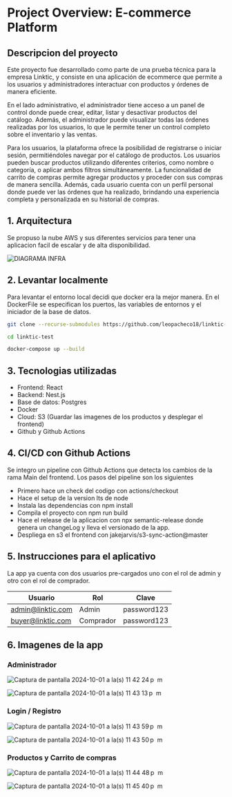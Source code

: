 # Project Overview: E-commerce Platform

## Descripcion del proyecto

Este proyecto fue desarrollado como parte de una prueba técnica para la empresa Linktic, y consiste en una aplicación de ecommerce que permite a los usuarios y administradores interactuar con productos y órdenes de manera eficiente.

En el lado administrativo, el administrador tiene acceso a un panel de control donde puede crear, editar, listar y desactivar productos del catálogo. Además, el administrador puede visualizar todas las órdenes realizadas por los usuarios, lo que le permite tener un control completo sobre el inventario y las ventas.

Para los usuarios, la plataforma ofrece la posibilidad de registrarse o iniciar sesión, permitiéndoles navegar por el catálogo de productos. Los usuarios pueden buscar productos utilizando diferentes criterios, como nombre o categoría, o aplicar ambos filtros simultáneamente. La funcionalidad de carrito de compras permite agregar productos y proceder con sus compras de manera sencilla. Además, cada usuario cuenta con un perfil personal donde puede ver las órdenes que ha realizado, brindando una experiencia completa y personalizada en su historial de compras.


## 1. Arquitectura

Se propuso la nube AWS y sus diferentes servicios para tener una aplicacion facil de escalar y de alta disponibilidad.

![DIAGRAMA INFRA](https://github.com/user-attachments/assets/556d8abb-24a9-4701-8bc5-7d400477ccc7)

## 2. Levantar localmente

  Para levantar el entorno local decidi que docker era la mejor manera. En el DockerFile se especifican los puertos, las variables de entornos y el iniciador de la base de datos.

```sh
git clone --recurse-submodules https://github.com/leopacheco18/linktic-test.git
```
```sh
cd linktic-test
```
```sh
docker-compose up --build
```

## 3. Tecnologias utilizadas

- Frontend: React
- Backend: Nest.js
- Base de datos: Postgres
- Docker
- Cloud: S3 (Guardar las imagenes de los productos y desplegar el frontend)
- Github y Github Actions

## 4. CI/CD con Github Actions

Se integro un pipeline con Github Actions que detecta los cambios de la rama Main del frontend. Los pasos del pipeline son los siguientes

- Primero hace un check del codigo con actions/checkout
- Hace el setup de la version lts de node
- Instala las dependencias con npm install
- Compila el proyecto con npm run build
- Hace el release de la aplicacion con npx semantic-release donde genera un changeLog y lleva el versionado de la app.
- Despliega en s3 el frontend con jakejarvis/s3-sync-action@master

## 5. Instrucciones para el aplicativo

La app ya cuenta con dos usuarios pre-cargados uno con el rol de admin y otro con el rol de comprador.

| Usuario | Rol | Clave|
| ------ | ------ | ------ |
| admin@linktic.com | Admin | password123 |
| buyer@linktic.com | Comprador | password123 |

## 6. Imagenes de la app

### Administrador

![Captura de pantalla 2024-10-01 a la(s) 11 42 24 p  m](https://github.com/user-attachments/assets/be659167-9a1f-4df4-a6ff-b3813f6cf61c)

![Captura de pantalla 2024-10-01 a la(s) 11 43 13 p  m](https://github.com/user-attachments/assets/ca9bae43-86c1-4586-b1b9-4c1e446537a7)

### Login / Registro

![Captura de pantalla 2024-10-01 a la(s) 11 43 59 p  m](https://github.com/user-attachments/assets/42b4db8c-14ac-4150-8b9f-e0a93cb8c2bf)

![Captura de pantalla 2024-10-01 a la(s) 11 43 50 p  m](https://github.com/user-attachments/assets/dbfcb9e7-9346-4d6a-ab1a-4ba93163cd2e)

### Productos y Carrito de compras

![Captura de pantalla 2024-10-01 a la(s) 11 44 48 p  m](https://github.com/user-attachments/assets/dd4b5471-e5eb-41c7-8ae6-def3c98ee7ad)

![Captura de pantalla 2024-10-01 a la(s) 11 45 40 p  m](https://github.com/user-attachments/assets/73d8fe49-8e1b-470d-8458-9451e2a37556)





